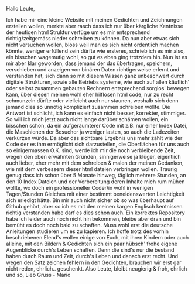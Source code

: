 
Hallo Leute,

Ich habe mir eine kleine Website mit meinen Gedichten und Zeichnungen erstellen wollen, merkte aber rasch dass ich nur über kärgliche Kentnisse der heutigen html Struktur verfüge um es mir entsprechend richtig/zeitgemäss nieder schreiben zu können. Da nun aber etwas sich nicht versuchen wollen, bloss weil man es sich nicht ordentlich machen könnte, weniger erfüllend sein dürfte wie ersteres, schrieb ich es mir also, ein bisschen wagemutig wohl, so gut es eben ging trotzdem hin. Nun ist es mir aber klar geworden, dass jemand der das übertragen, speichern, verschieben und anzeigen von binären Daten richtigerweise erlernt und verstanden hat, sich dann so mit diesem Wissen ganz unbeschwert durch digitale Strukturen, sowie alle Betriebs systeme, wie auch auf allen käuflich' oder selbst zusammen gebauten Rechnern entsprechend sorglos' bewegen kann, über diesen meinen wohl eher hilflosen html code, nur zu recht schmunzeln dürfte oder vielleicht auch nur staunen, weshalb sich denn jemand dies so unnötig kompliziert zusammen schreiben wöllte. Die Antwort ist schlicht, ich kann es einfach nicht besser, korrekter, stimmiger. So will ich mich jetzt auch nicht lange darüber schämen wollen, ein bisschen schon, da ein aufgeräumterer Code mit z.B. nur einer Index Datei, die Maschienen der Besucher ja weniger lasten, so auch die Ladezeiten verkürzen würde. Da aber das sichtbare Ergebnis uns mehr zählt wie der Code der es ihm ermöglicht sich darzustellen, die Oberflächen für uns auch so einigermassen O.K. sind, werde ich mir die noch verbleibende Zeit, wegen den oben erwähnten Gründen, sinnigerweise ja klüger, eigentlich auch lieber, eher mehr mit dem schreiben & malen der meinen Gedanken, wie mit dem verbessern dieser html dateien verbringen wollen. Traurig genug dass ich schon über 5 Monate hinweg, täglich mehrere Stunden, an den 10 Index Dateien und der Vorbereitung deren Inhalte mich rum mühen wollte, wo doch ein professioneller Coder/in wohl in wenigen Tagen/Stunden Gleiches mit einer bestimmt beneidenswerten Leichtigkeit sich erledigt hätte. Bin mir auch nicht sicher ob so was überhaupt auf Github gehört, aber so ich es mit den meinen kargen Englisch kentnissen richtig verstanden habe darf es dies schon auch. Ein korrektes Repository habe ich leider auch noch nicht hin bekommen, bleibe aber dran und bin bemüht es doch noch bald zu schaffen. Muss wohl erst die deutsche Anleitungen studieren um es zu kapieren. Ich hoffe trotz des vorhin beschriebenen Elend's wollen einige von Euch, mit ihren Kindern oder auch alleine, mit den Bildern & Gedichten sich ein paar hübsch' frohe eigene Augenblicke durch's Leben schaffen. Denn die sind's nur die bestand haben durch Raum und Zeit, durch's Leben und danach erst recht. Und wegen den Satz zeichen fehlern in den Gedichten, brauchen wir erst gar nicht reden, ehrlich.. geschenkt. Also Leute, bleibt neugierig & froh, ehrlich und so, Lieb Gruss - Mario
